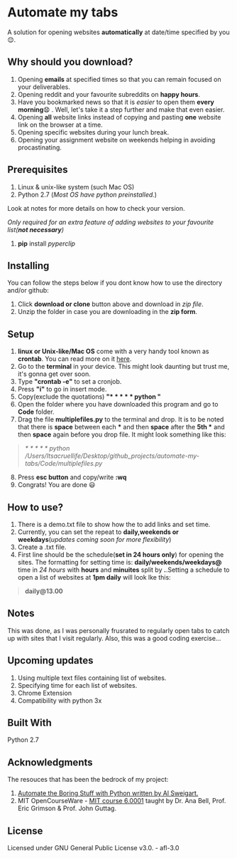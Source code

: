 # Automate my tabs

A solution for opening websites __automatically__ at date/time specified by you :relieved:.

## Why should you download?
1. Opening __emails__ at specified times so that you can remain focused on your deliverables. 
2. Opening reddit and your favourite subreddits on __happy hours__.
3. Have you bookmarked news so that it is *easier* to open them __every morning__:anguished: . Well, let's take it a step further and make that even easier.
4. Opening __all__ website links instead of copying and pasting __one__ website link on the browser at a time.
5. Opening specific websites during your lunch break.
6. Opening your assignment website on weekends helping in avoiding procastinating.

## Prerequisites
1. Linux & unix-like system (such Mac OS)
2. Python 2.7 (_Most OS have python preinstalled._)

Look at notes for more details on how to check your version.

_Only required for an extra feature of adding websites to your favourite list(__not necessary__)_
1. __pip__ install _pyperclip_


## Installing
You can follow the steps below if you dont know how to use the directory and/or github:
1. Click __download or clone__ button above and download in _zip file_. 
2. Unzip the folder in case you are downloading in the __zip form__.

## Setup
1. __linux or Unix-like/Mac OS__ come with a very handy tool known as __crontab__. You can read more on it [here](https://en.wikipedia.org/wiki/Cron).
2. Go to the __terminal__ in your device. This might look daunting but trust me, it's gonna get over soon.
3. Type __"crontab -e"__ to set a cronjob.
4. Press __"i"__ to go in insert mode.
5. Copy(exclude the quotations) __"* * * * * python "__ 
6. Open the folder where you have downloaded this program and go to __Code__ folder.
7. Drag the file __multiplefiles.py__ to the terminal and drop. It is to be noted that there is __space__ between each __*__ and then __space__ after the __5th *__ and then __space__ again before you drop file. It might look something like this: 
> _* * * * * python /Users/Itsacruellife/Desktop/github_projects/automate-my-tabs/Code/multiplefiles.py_
8. Press __esc button__ and copy/write __:wq__ 
9. Congrats! You are done :smiley:

## How to use?
1. There is a demo.txt file to show how the to add links and set time.
2. Currently, you can set the repeat to __daily,weekends or weekdays__(_updates coming soon for more flexibility_)
3. Create a .txt file.
4. First line should be the schedule(__set in 24 hours only__) for opening the sites. The formatting for setting time is: __daily/weekends/weekdays@__ time in _24 hours_ with __hours__ and __minuites__ split by __.__.Setting a schedule to open a list of websites at __1pm daily__ will look lke this: 
> __daily@13.00__ 

## Notes
This was done, as I was personally frusrated to regularly open tabs to catch up with sites that I visit regularly. Also, this was a good coding exercise...

## Upcoming updates
1. Using multiple text files containing list of websites.
2. Specifying time for each list of websites.
3. Chrome Extension
4. Compatibility with python 3x

## Built With
Python 2.7

## Acknowledgments
The resouces that has been the bedrock of my project:

1. [Automate the Boring Stuff with Python written by Al Sweigart.](https://automatetheboringstuff.com/)
2. MIT OpenCourseWare - [MIT course 6.0001](https://ocw.mit.edu/courses/electrical-engineering-and-computer-science/6-0001-introduction-to-computer-science-and-programming-in-python-fall-2016/) taught by Dr. Ana Bell, Prof. Eric Grimson & Prof. John Guttag.

## License
Licensed under GNU General Public License v3.0. - afl-3.0
